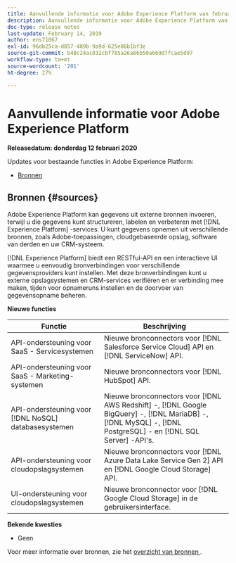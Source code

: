 ```yaml
---
title: Aanvullende informatie voor Adobe Experience Platform van februari 2020
description: Aanvullende informatie voor Adobe Experience Platform van februari 2020.
doc-type: release notes
last-update: February 14, 2019
author: ens71067
exl-id: 96db25ca-d857-489b-9a9d-625e86b1bf3e
source-git-commit: b48c24ac032cbf785a26a86b50a669d7fcae5d97
workflow-type: tm+mt
source-wordcount: '201'
ht-degree: 27%

---
```


# Aanvullende informatie voor Adobe Experience Platform

**Releasedatum: donderdag 12 februari 2020**

Updates voor bestaande functies in Adobe Experience Platform:

* [Bronnen](#sources)

## Bronnen {#sources}

Adobe Experience Platform kan gegevens uit externe bronnen invoeren, terwijl u die gegevens kunt structureren, labelen en verbeteren met [!DNL Experience Platform] -services. U kunt gegevens opnemen uit verschillende bronnen, zoals Adobe-toepassingen, cloudgebaseerde opslag, software van derden en uw CRM-systeem.

[!DNL Experience Platform] biedt een RESTful-API en een interactieve UI waarmee u eenvoudig bronverbindingen voor verschillende gegevensproviders kunt instellen. Met deze bronverbindingen kunt u externe opslagsystemen en CRM-services verifiëren en er verbinding mee maken, tijden voor opnameruns instellen en de doorvoer van gegevensopname beheren.

**Nieuwe functies**

| Functie | Beschrijving |
| ------- | ----------- |
| API-ondersteuning voor SaaS - Servicesystemen | Nieuwe bronconnectors voor [!DNL Salesforce Service Cloud] API en [!DNL ServiceNow] API. |
| API-ondersteuning voor SaaS - Marketing-systemen | Nieuwe bronconnectors voor [!DNL HubSpot] API. |
| API-ondersteuning voor [!DNL NoSQL] databasesystemen | Nieuwe bronconnectors voor [!DNL AWS Redshift] -, [!DNL Google BigQuery] -, [!DNL MariaDB] -, [!DNL MySQL] -, [!DNL PostgreSQL] - en [!DNL SQL Server] -API&#39;s. |
| API-ondersteuning voor cloudopslagsystemen | Nieuwe bronconnectors voor [!DNL Azure Data Lake Service Gen 2] API en [!DNL Google Cloud Storage] API. |
| UI-ondersteuning voor cloudopslagsystemen | Nieuwe bronconnector voor [!DNL Google Cloud Storage] in de gebruikersinterface. |

**Bekende kwesties**

* Geen

Voor meer informatie over bronnen, zie het [ overzicht van bronnen ](../../sources/home.md).
